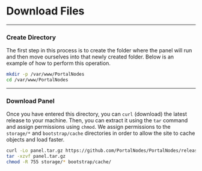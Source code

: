 # Download Files

***

### Create Directory

The first step in this process is to create the folder where the 
panel will run and then move ourselves into that newly created folder. 
Below is an example of how to perform this operation.

```bash
mkdir -p /var/www/PortalNodes
cd /var/www/PortalNodes
```

***

### Download Panel

Once you have entered this directory, you can `curl` (download) the latest release to your machine.
Then, you can extract it using the `tar` command and assign permissions using `chmod`. We assign permissions
to the `storage/*` and `bootstrap/cache` directories in order to allow the site to cache objects and load faster.

```bash
curl -Lo panel.tar.gz https://github.com/PortalNodes/PortalNodes/releases/latest/download/panel.tar.gz
tar -xzvf panel.tar.gz
chmod -R 755 storage/* bootstrap/cache/
```
